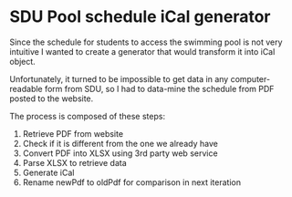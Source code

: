 # SDU Pool schedule iCal generator
Since the schedule for students to access the swimming pool is not very intuitive I wanted to create a generator that would transform it into iCal object.

Unfortunately, it turned to be impossible to get data in any computer-readable form from SDU, so I had to data-mine the schedule from PDF posted to the website.

The process is composed of these steps:
1.	 Retrieve PDF from website
2.	Check if it is different from the one we already have
3.	Convert PDF into XLSX using 3rd party web service
4.	Parse XLSX to retrieve data
5.	Generate iCal
6.	Rename newPdf to oldPdf for comparison in next iteration
